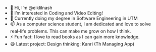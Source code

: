 - 👋 Hi, I’m @eiklilnash
- 👀 I’m interested in Coding and Video Editing!
- 🌱 Currently doing my degree in Software Engineering in UTM
- 📫 As a computer science student, I am dedicated and love to solve real-life problems. This can make me grow on how I think.
- ⚡ Fun fact: I love to read books as I can gain more knowledge.
- 😄 Latest project: Design thinking: Kanri (Th Managing App)

<!---
eiklilnash/eiklilnash is a ✨ special ✨ repository because its `README.md` (this file) appears on your GitHub profile.
You can click the Preview link to take a look at your changes.
--->
